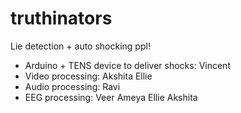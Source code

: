 # truthinators
Lie detection + auto shocking ppl!

- Arduino + TENS device to deliver shocks: Vincent
- Video processing: Akshita Ellie
- Audio processing: Ravi
- EEG processing: Veer Ameya Ellie Akshita